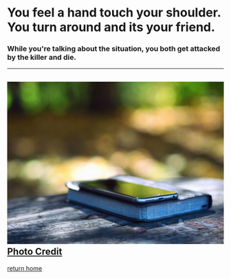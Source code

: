 # You feel a hand touch your shoulder. You turn around and its your friend.  
### While you're talking about the situation, you both get attacked by the killer and die. 

---
![image](../images/phone.jpeg)  
[Photo Credit](https://pixnio.com/objects/electronics-devices/iphone-pictures/book-mobile-phone-table-technology-android-communication)
---

[return home](../sense-danger2.md)
